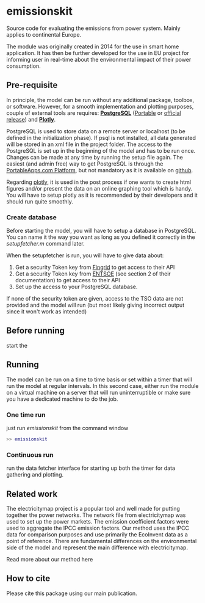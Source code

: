 # emissionskit
Source code for evaluating the emissions from power system. Mainly applies to continental Europe.

The module was originally created in 2014 for the use in smart home application. It has then be further developed for the use in EU project for informing user in real-time about the environmental impact of their power consumption.

## Pre-requisite

In principle, the model can be run without any additional package, toolbox, or software. However, for a smooth implementation and plotting purposes, couple of external tools are requires: **<u>PostgreSQL</u>** ([Portable](https://github.com/garethflowers/postgresql-portable) or [official release](https://www.postgresql.org/download/)) and [**<u>Plotly</u>**](https://plotly.com/matlab/). 

PostgreSQL is used to store data on a remote server or localhost (to be defined in the initialization phase). If psql is not installed, all data generated will be stored in an xml file in the project folder. The access to the PostgreSQL is set up in the beginning of the model and has to be run once. Changes can be made at any time by running the setup file again. The easiest (and admin free) way to get PostgreSQL is through the [PortableApps.com Platform](http://portableapps.com/download), but not mandatory as it is available on [github](https://github.com/garethflowers/postgresql-portable).

Regarding [plotly](https://github.com/plotly/plotly_matlab), it is used in the post process if one wants to create html figures and/or present the data on an online graphing tool which is handy. You will have to setup plotly as it is recommended by their developers and it should run quite smoothly.

### Create database

Before starting the model, you will have to setup a database in PostgreSQL. You can name it the way you want as long as you defined it correctly in the *setupfetcher.m* command later.

When the setupfetcher is run, you will have to give data about:

1. Get a security Token key from [Fingrid](https://data.fingrid.fi/en/pages/apis) to get access to their API 
2. Get a security Token key from [ENTSOE](https://transparency.entsoe.eu/content/static_content/Static%20content/web%20api/Guide.html#_request_methods) (see section 2 of their documentation) to get access to their API 
3. Set up the access to your PostgreSQL database.

If none of the security token are given, access to the TSO data are not provided and the model will run (but most likely giving incorrect output since it won't work as intended)

## Before running

start the 

## Running

The model can be run on a time to time basis or set within a timer that will run the model at regular intervals. In this second case, either run the module on a virtual machine on a server that will run uninterruptible or make sure you have a dedicated machine to do the job.

### One time run

just run *emissionskit* from the command window

```matlab
>> emissionskit
```

### Continuous run

run the data fetcher interface for starting up both the timer for data gathering and plotting. 

## Related work

The electricitymap project is a popular tool and well made for putting together the power networks. The network file from electricitymap was used to set up the power markets. The emission coefficient factors were used to aggregate the IPCC emission factors. Our method uses the IPCC data for comparison purposes and use primarily the EcoInvent data as a point of reference. There are fundamental differences on the environmental side of the model and represent the main difference with electricitymap.

Read more about our method here

## How to cite

Please cite this package using our main publication.

